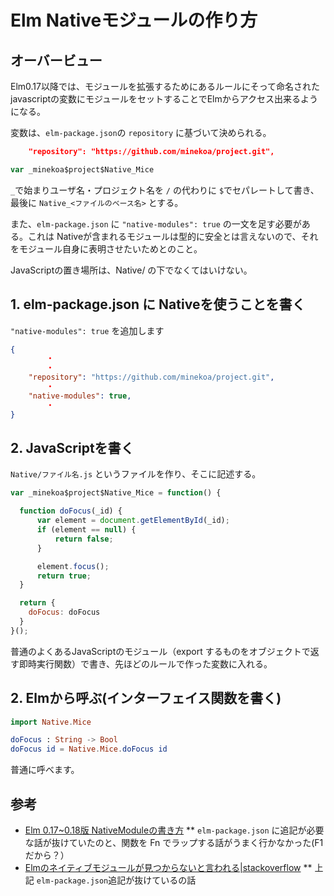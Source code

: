 # Elm Nativeモジュールの作り方

## オーバービュー

Elm0.17以降では、モジュールを拡張するためにあるルールにそって命名されたjavascriptの変数にモジュールをセットすることでElmからアクセス出来るようになる。

変数は、`elm-package.json`の `repository` に基づいて決められる。

```json:elm-package.json
    "repository": "https://github.com/minekoa/project.git",
```

```javascript:Mice.js
var _minekoa$project$Native_Mice
```

`_`で始まりユーザ名・プロジェクト名を `/` の代わりに `$`でセパレートして書き、最後に `Native_<ファイルのベース名>` とする。

また、`elm-package.json` に `"native-modules": true` の一文を足す必要がある。これは
Nativeが含まれるモジュールは型的に安全とは言えないので、それをモジュール自身に表明させたいためとのこと。

JavaScriptの置き場所は、Native/ の下でなくてはいけない。


## 1. elm-package.json に Nativeを使うことを書く

`"native-modules": true` を追加します

```json
{
        ・
        ・
    "repository": "https://github.com/minekoa/project.git",
        ・
    "native-modules": true,
        ・
}
```

## 2. JavaScriptを書く

`Native/ファイル名.js` というファイルを作り、そこに記述する。


```javascript
var _minekoa$project$Native_Mice = function() {

  function doFocus(_id) { 
	  var element = document.getElementById(_id); 
      if (element == null) {
          return false;
      }

	  element.focus();
      return true;
  } 

  return {
    doFocus: doFocus
  }
}();
```

普通のよくあるJavaScriptのモジュール（export するものをオブジェクトで返す即時実行関数）で書き、先ほどのルールで作った変数に入れる。


## 2. Elmから呼ぶ(インターフェイス関数を書く)

```elm
import Native.Mice

doFocus : String -> Bool
doFocus id = Native.Mice.doFocus id
```

普通に呼べます。


## 参考

* [Elm 0.17~0.18版 NativeModuleの書き方](https://qiita.com/k-motoyan/items/24f8b5f27ab828efb024)
** `elm-package.json` に追記が必要な話が抜けていたのと、関数を Fn でラップする話がうまく行かなかった(F1だから？）
* [Elmのネイティブモジュールが見つからないと言われる|stackoverflow](https://ja.stackoverflow.com/questions/20947/elm%E3%81%AE%E3%83%8D%E3%82%A4%E3%83%86%E3%82%A3%E3%83%96%E3%83%A2%E3%82%B8%E3%83%A5%E3%83%BC%E3%83%AB%E3%81%8C%E8%A6%8B%E3%81%A4%E3%81%8B%E3%82%89%E3%81%AA%E3%81%84%E3%81%A8%E8%A8%80%E3%82%8F%E3%82%8C%E3%82%8B)
** 上記 `elm-package.json`追記が抜けているの話
